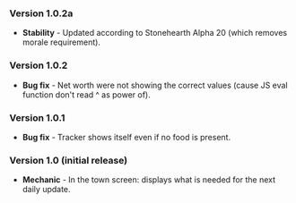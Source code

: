 ### Version 1.0.2a

- **Stability** - Updated according to Stonehearth Alpha 20 (which removes morale requirement).


### Version 1.0.2

- **Bug fix** - Net worth were not showing the correct values (cause JS eval function don't read ^ as power of).


### Version 1.0.1

- **Bug fix** - Tracker shows itself even if no food is present.


### Version 1.0 (initial release)

- **Mechanic** - In the town screen: displays what is needed for the next daily update.
